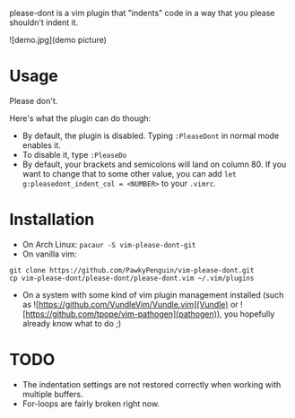 

please-dont is a vim plugin that "indents" code in a way that you please shouldn't indent it.


![demo.jpg](demo picture)

# Usage
Please don't. 

Here's what the plugin can do though:
* By default, the plugin is disabled. Typing `:PleaseDont` in normal mode enables it.
* To disable it, type `:PleaseDo`
* By default, your brackets and semicolons will land on column 80. If you want to change that to some other value, you can add `let g:pleasedont_indent_col = <NUMBER>` to your `.vimrc`.

# Installation
* On Arch Linux: `pacaur -S vim-please-dont-git`
* On vanilla vim: 
```
git clone https://github.com/PawkyPenguin/vim-please-dont.git
cp vim-please-dont/please-dont/please-dont.vim ~/.vim/plugins
```
* On a system with some kind of vim plugin management installed (such as ![https://github.com/VundleVim/Vundle.vim](Vundle) or ![https://github.com/tpope/vim-pathogen](pathogen)), you hopefully already know what to do ;)

# TODO
* The indentation settings are not restored correctly when working with multiple buffers.
* For-loops are fairly broken right now.

